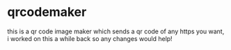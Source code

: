 # qrcodemaker
this is a qr code image maker which sends a qr code of any https you want, i worked on this a while back so any changes would help!
